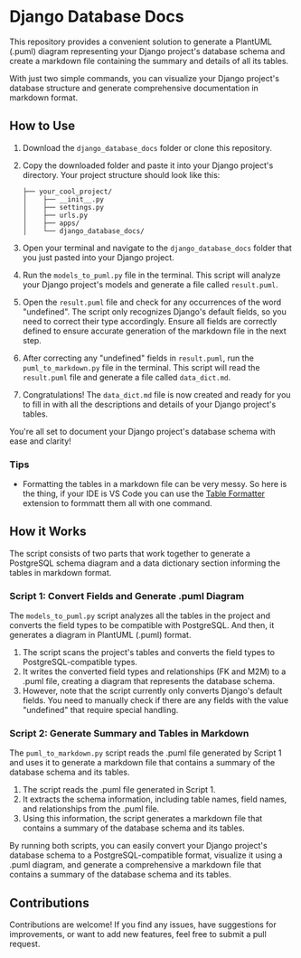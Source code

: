 # Django Database Docs

This repository provides a convenient solution to generate a PlantUML (.puml) diagram representing your Django project's database schema and create a markdown file containing the summary and details of all its tables.

With just two simple commands, you can visualize your Django project's database structure and generate comprehensive documentation in markdown format.

## How to Use

1. Download the `django_database_docs` folder or clone this repository.

2. Copy the downloaded folder and paste it into your Django project's directory. Your project structure should look like this:

    ```
    ├── your_cool_project/
    │    ├── __init__.py
    │    ├── settings.py
    │    ├── urls.py
    │    ├── apps/
    │    └── django_database_docs/
    ```

3. Open your terminal and navigate to the `django_database_docs` folder that you just pasted into your Django project.

4. Run the `models_to_puml.py` file in the terminal. This script will analyze your Django project's models and generate a file called `result.puml`.

5. Open the `result.puml` file and check for any occurrences of the word "undefined". The script only recognizes Django's default fields, so you need to correct their type accordingly. Ensure all fields are correctly defined to ensure accurate generation of the markdown file in the next step.

6. After correcting any "undefined" fields in `result.puml`, run the `puml_to_markdown.py` file in the terminal. This script will read the `result.puml` file and generate a file called `data_dict.md`.

7. Congratulations! The `data_dict.md` file is now created and ready for you to fill in with all the descriptions and details of your Django project's tables.

You're all set to document your Django project's database schema with ease and clarity!

  
  ### Tips
  - Formatting the tables in a markdown file can be very messy. So here is the thing, if your IDE is VS Code you can use the [Table Formatter](https://marketplace.visualstudio.com/items?itemName=shuworks.vscode-table-formatter) extension to formmatt them all with one command.

## How it Works

The script consists of two parts that work together to generate a PostgreSQL schema diagram and a data dictionary section informing the tables in markdown format.

### Script 1: Convert Fields and Generate .puml Diagram

The `models_to_puml.py` script analyzes all the tables in the project and converts the field types to be compatible with PostgreSQL. And then, it generates a diagram in PlantUML (.puml) format.

1. The script scans the project's tables and converts the field types to PostgreSQL-compatible types.
2. It writes the converted field types and relationships (FK and M2M) to a .puml file, creating a diagram that represents the database schema.
3. However, note that the script currently only converts Django's default fields. You need to manually check if there are any fields with the value "undefined" that require special handling.

### Script 2: Generate Summary and Tables in Markdown

The `puml_to_markdown.py` script reads the .puml file generated by Script 1 and uses it to generate a markdown file that contains a summary of the database schema and its tables.

1. The script reads the .puml file generated in Script 1.
2. It extracts the schema information, including table names, field names, and relationships from the .puml file.
3. Using this information, the script generates a markdown file that contains a summary of the database schema and its tables.

By running both scripts, you can easily convert your Django project's database schema to a PostgreSQL-compatible format, visualize it using a .puml diagram, and generate a comprehensive a markdown file that contains a summary of the database schema and its tables.


## Contributions

Contributions are welcome! If you find any issues, have suggestions for improvements, or want to add new features, feel 
free to submit a pull request.
